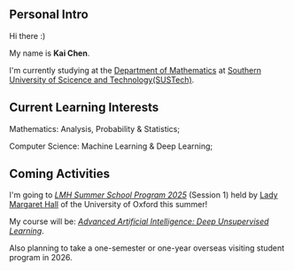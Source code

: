 ## Personal Intro

Hi there :)

My name is **Kai Chen**. 

I'm currently studying at the [Department of Mathematics](https://math.sustech.edu.cn) at [Southern University of Scicence and Technology(SUSTech)](https://www.sustech.edu.cn).

## Current Learning Interests

Mathematics: Analysis, Probability & Statistics;

Computer Science: Machine Learning & Deep Learning;

## Coming Activities

I'm going to [*LMH Summer School Program 2025*](https://www.lmh.ox.ac.uk/study-here/lmh-summer-programmes) (Session 1) held by [Lady Margaret Hall](https://www.lmh.ox.ac.uk) of the University of Oxford this summer!

My course will be: [*Advanced Artificial Intelligence: Deep Unsupervised Learning*](https://www.lmh.ox.ac.uk/sites/default/files/documents/2024-11/LMH%20Summer%20Programmes%20-%20Course%20Overview%20-%20Advanced%20Artificial%20Intelligence%20and%20Machine%20Learning%20Deep%20Unsupervised%20Learning_0.pdf).

Also planning to take a one-semester or one-year overseas visiting student program in 2026.
